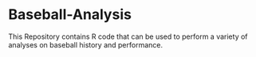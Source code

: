 # Baseball-Analysis
This Repository contains R code that can be used to perform a variety of analyses on baseball history and performance.
